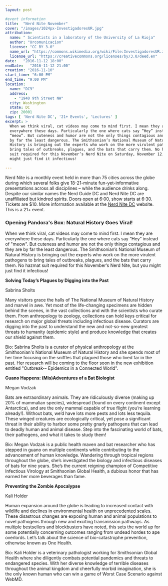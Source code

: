 ```yaml
---
layout: post

#event information
title:  "Nerd Nite November"
cover: "/images/1024px-InvestigadoresUR.jpg"
attribution:
  name: " Scientists in a laboratory of the University of La Rioja"
  author: "Urcomunicacion"
  license: "CC BY 3.0"
  name_url: "https://commons.wikimedia.org/wiki/File:InvestigadoresUR.JPG"
  license_url: "https://creativecommons.org/licenses/by/3.0/deed.en"
date:   "2016-11-12 18:00"
endDate:   "2016-11-12 21:00"
creation: "2016-11-10"
start_time: "6:00 PM"
end_time: "9:00 PM"
location:
  name: "DC9"
  address:
    - "1940 9th Street NW"
  city: Washington
  state: DC
  zip: 20001
tags: [ 'Nerd Nite DC', '21+ Events', 'Lectures' ]
excerpt: >
  When we think viral, cat videos may come to mind first. I mean they are
  everywhere these days. Particularly the one where cats say “Hey” instead of
  “meow”. But cuteness and humor are not the only things contagious and they are
  by far the least dangerous. The Smithsonian’s National Museum of Natural
  History is bringing out the experts who work on the more virulent pathogens to
  bring tales of outbreaks, plagues, and the bats that carry them. No hazmat
  suit required for this November’s Nerd Nite on Saturday, November 12, but you
  might just find it infectious!

---
```


Nerd Nite is a monthly event held in more than 75 cities across the globe
during which several folks give 18-21-minute fun-yet-informative
presentations across all disciplines – while the audience drinks along.
Despite our similar names the Nerd Guide DC and Nerd Nite DC are
unaffiliated but kindred spirits. Doors open at 6:00, show starts
at 6:30. Tickets are $10. More information available at the [Nerd Nite
DC](https://dc.nerdnite.com) website. This is a 21+ event.

### Opening Pandora's Box: Natural History Goes Viral!

When we think viral, cat videos may come to mind first. I mean they are
everywhere these days. Particularly the one where cats say “Hey” instead of
"meow". But cuteness and humor are not the only things contagious and they are
by far the least dangerous. The Smithsonian’s National Museum of Natural History
is bringing out the experts who work on the more virulent pathogens to bring
tales of outbreaks, plagues, and the bats that carry them. No hazmat suit
required for this November’s Nerd Nite, but you might just find it infectious!

**Solving Today’s Plagues by Digging into the Past**

Sabrina Sholts

Many visitors grace the halls of The National Museum of Natural History and
marvel in awe. Yet most of the life-changing specimens are hidden behind the
scenes, in the vast collections and with the scientists who curate them. From
anthropology to zoology, collections can hold keys critical for research on
major global threats including infectious disease. Curators are digging into the
past to understand the new and not-so-new greatest threats to humanity (epidemic
style) and produce knowledge that creates our shield against them.

Bio: Sabrina Sholts is a curator of physical anthropology at the Smithsonian's
National Museum of Natural History and she spends most of her time focusing on
the sniffles that plagued those who lived far in the past. Her research will be
coming to the floor soon in the new exhibition entitled "Outbreak-- Epidemics in
a Connected World".

**Guano Happens: (Mis)Adventures of a Bat Biologist**

Megan Vodzak

Bats are extraordinary animals. They are ridiculously diverse (making up 20% of
mammalian species), widespread (found on every continent except Antarctica), and
are the only mammal capable of true flight (you’re learning already!). Without
bats, we’d have lots more pests and lots less tequila. These winged creatures
are ecologically critical, yet pose a significant threat in their ability to
harbor some pretty gnarly pathogens that can lead to deadly human and animal
disease. Step into the fascinating world of bats, their pathogens, and what it
takes to study them!

Bio: Megan Vodzak is a public health maven and bat researcher who has stepped in
guano on multiple continents while contributing to the advancement of human
knowledge. Wandering through tropical regions throughout the globe, she’s
investigated the biology and infectious diseases of bats for nine years. She’s
the current reigning champion of Competitive Infectious Virology at Smithsonian
Global Health, a dubious honor that has earned her more beverages than fame.

**Preventing the Zombie Apocalypse**

Kali Holder

Human expansion around the globe is leading to increased contact with wildlife
and declines in environmental health on unprecedented scales. These disastrous
changes are exposing human and animal populations to novel pathogens through new
and exciting transmission pathways. As multiple bestsellers and blockbusters
have noted, this sets the world up for some potentially concerning outcomes
ranging from undead hordes to ape overlords. Let’s talk about the science of
bio-catastrophe prevention, otherwise known as One Health.

Bio: Kali Holder is a veterinary pathologist working for Smithsonian Global
Health where she diligently combats potential pandemics and threats to
endangered species. With her diverse knowledge of terrible diseases throughout
the animal kingdom and cheerfully morbid imagination, she is the only known
human who can win a game of Worst Case Scenario against WebMD.

